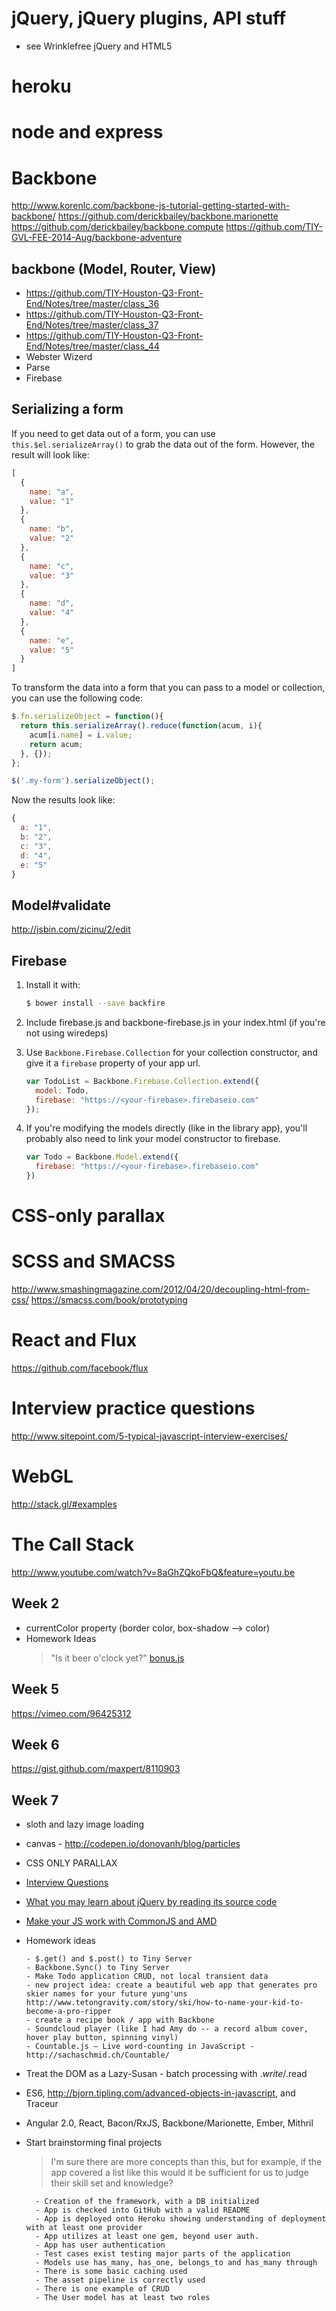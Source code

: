 # jQuery, jQuery plugins, API stuff

- see Wrinklefree jQuery and HTML5

# heroku

# node and express

# Backbone

http://www.korenlc.com/backbone-js-tutorial-getting-started-with-backbone/
https://github.com/derickbailey/backbone.marionette
https://github.com/derickbailey/backbone.compute
https://github.com/TIY-GVL-FEE-2014-Aug/backbone-adventure

## backbone (Model, Router, View)

- https://github.com/TIY-Houston-Q3-Front-End/Notes/tree/master/class_36
- https://github.com/TIY-Houston-Q3-Front-End/Notes/tree/master/class_37
- https://github.com/TIY-Houston-Q3-Front-End/Notes/tree/master/class_44
- Webster Wizerd
- Parse
- Firebase

## Serializing a form

If you need to get data out of a form, you can use `this.$el.serializeArray()` to grab the data out of the form. However, the result will look like:

```js
[
  {
    name: "a",
    value: "1"
  },
  {
    name: "b",
    value: "2"
  },
  {
    name: "c",
    value: "3"
  },
  {
    name: "d",
    value: "4"
  },
  {
    name: "e",
    value: "5"
  }
]
```

To transform the data into a form that you can pass to a model or collection, you can use the following code:

```js
$.fn.serializeObject = function(){
  return this.serializeArray().reduce(function(acum, i){
    acum[i.name] = i.value;
    return acum;
  }, {});
};

$('.my-form').serializeObject();
```

Now the results look like:

```js
{
  a: "1",
  b: "2",
  c: "3",
  d: "4",
  e: "5"
}
```

## Model#validate

http://jsbin.com/zicinu/2/edit

## Firebase
1. Install it with:
    ```sh
    $ bower install --save backfire
    ```
2. Include firebase.js and backbone-firebase.js in your index.html (if you're not using wiredeps)
3. Use `Backbone.Firebase.Collection` for your collection constructor, and give it a `firebase` property of your app url.

    ```js
    var TodoList = Backbone.Firebase.Collection.extend({
      model: Todo,
      firebase: "https://<your-firebase>.firebaseio.com"
    });
    ```

4. If you're modifying the models directly (like in the library app), you'll probably also need to link your model constructor to firebase.
    ```js
    var Todo = Backbone.Model.extend({
      firebase: "https://<your-firebase>.firebaseio.com"
    })
    ```


# CSS-only parallax

# SCSS and SMACSS

http://www.smashingmagazine.com/2012/04/20/decoupling-html-from-css/
https://smacss.com/book/prototyping

# React and Flux

https://github.com/facebook/flux

# Interview practice questions

http://www.sitepoint.com/5-typical-javascript-interview-exercises/

# WebGL

http://stack.gl/#examples

# The Call Stack

http://www.youtube.com/watch?v=8aGhZQkoFbQ&feature=youtu.be



## Week 2

- currentColor property (border color, box-shadow --> color)
- Homework Ideas
    > "Is it beer o'clock yet?"
    > [bonus.js](https://gist.githubusercontent.com/masondesu/1eafc9e7dff1ca7666ba/raw/59bca2a7c7e6f89cc977fee57165b3cf4ebede08/bonus.js)

## Week 5

https://vimeo.com/96425312

## Week 6

https://gist.github.com/maxpert/8110903

## Week 7

- sloth and lazy image loading
- canvas - http://codepen.io/donovanh/blog/particles
- CSS ONLY PARALLAX
- [Interview Questions](http://www.toptal.com/javascript/interview-questions)
- [What you may learn about jQuery by reading its source code](http://quickleft.com/blog/18-surprises-from-reading-jquery-s-source-code)
- [Make your JS work with CommonJS and AMD](http://ifandelse.com/its-not-hard-making-your-library-support-amd-and-commonjs/)
- Homework ideas
    ```
    - $.get() and $.post() to Tiny Server
    - Backbone.Sync() to Tiny Server
    - Make Todo application CRUD, not local transient data
    - new project idea: create a beautiful web app that generates pro skier names for your future yung'uns http://www.tetongravity.com/story/ski/how-to-name-your-kid-to-become-a-pro-ripper
    - create a recipe book / app with Backbone
    - Soundcloud player (like I had Amy do -- a record album cover, hover play button, spinning vinyl)
    - Countable.js — Live word-counting in JavaScript - http://sachaschmid.ch/Countable/
    ```

- Treat the DOM as a Lazy-Susan - batch processing with $.write/$.read
- ES6, http://bjorn.tipling.com/advanced-objects-in-javascript, and Traceur
- Angular 2.0, React, Bacon/RxJS, Backbone/Marionette, Ember, Mithril

- Start brainstorming final projects
    > I'm sure there are more concepts than this, but for example, if the app covered a list like this would it be sufficient for us to judge their skill set and knowledge?
    >
    >
        - Creation of the framework, with a DB initialized
        - App is checked into GitHub with a valid README
        - App is deployed onto Heroku showing understanding of deployment with at least one provider
        - App utilizes at least one gem, beyond user auth.
        - App has user authentication
        - Test cases exist testing major parts of the application
        - Models use has_many, has_one, belongs_to and has_many through
        - There is some basic caching used
        - The asset pipeline is correctly used
        - There is one example of CRUD
        - The User model has at least two roles
